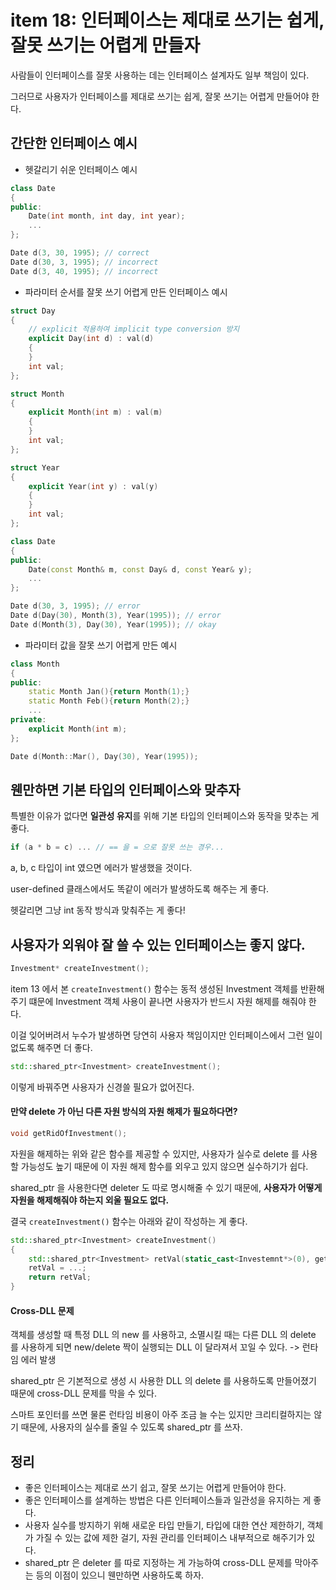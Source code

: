 # item 18: 인터페이스는 제대로 쓰기는 쉽게, 잘못 쓰기는 어렵게 만들자

사람들이 인터페이스를 잘못 사용하는 데는 인터페이스 설계자도 일부 책임이 있다.

그러므로 사용자가 인터페이스를 제대로 쓰기는 쉽게, 잘못 쓰기는 어렵게 만들어야 한다.

## 간단한 인터페이스 예시

- 헷갈리기 쉬운 인터페이스 예시

```c++
class Date
{
public:
    Date(int month, int day, int year);
    ...
};

Date d(3, 30, 1995); // correct
Date d(30, 3, 1995); // incorrect
Date d(3, 40, 1995); // incorrect
```

- 파라미터 순서를 잘못 쓰기 어렵게 만든 인터페이스 예시

```c++
struct Day
{
    // explicit 적용하여 implicit type conversion 방지
    explicit Day(int d) : val(d)
    {
    }
    int val;
};

struct Month
{
    explicit Month(int m) : val(m)
    {
    }
    int val;
};

struct Year
{
    explicit Year(int y) : val(y)
    {
    }
    int val;
};

class Date
{
public:
    Date(const Month& m, const Day& d, const Year& y);
    ...
};

Date d(30, 3, 1995); // error
Date d(Day(30), Month(3), Year(1995)); // error
Date d(Month(3), Day(30), Year(1995)); // okay
```

- 파라미터 값을 잘못 쓰기 어렵게 만든 예시

```c++
class Month
{
public:
    static Month Jan(){return Month(1);}
    static Month Feb(){return Month(2);}
    ...
private:
    explicit Month(int m);
};

Date d(Month::Mar(), Day(30), Year(1995));
```



## 웬만하면 기본 타입의 인터페이스와 맞추자

특별한 이유가 없다면 **일관성 유지**를 위해 기본 타입의 인터페이스와 동작을 맞추는 게 좋다.

```c++
if (a * b = c) ... // == 을 = 으로 잘못 쓰는 경우...
```

a, b, c 타입이 int 였으면 에러가 발생했을 것이다.

user-defined 클래스에서도 똑같이 에러가 발생하도록 해주는 게 좋다.

헷갈리면 그냥 int 동작 방식과 맞춰주는 게 좋다!



## 사용자가 외워야 잘 쓸 수 있는 인터페이스는 좋지 않다.

```c++
Investment* createInvestment();
```

item 13 에서 본 `createInvestment()` 함수는 동적 생성된 Investment 객체를 반환해주기 떄문에 Investment 객체 사용이 끝나면 사용자가 반드시 자원 해제를 해줘야 한다.

이걸 잊어버려서 누수가 발생하면 당연히 사용자 책임이지만 인터페이스에서 그런 일이 없도록 해주면 더 좋다.

```c++
std::shared_ptr<Investment> createInvestment();
```

이렇게 바꿔주면 사용자가 신경쓸 필요가 없어진다.

#### 만약 delete 가 아닌 다른 자원 방식의 자원 해제가 필요하다면?

```c++
void getRidOfInvestment();
```

자원을 해제하는 위와 같은 함수를 제공할 수 있지만, 사용자가 실수로 delete 를 사용할 가능성도 높기 때문에 이 자원 해제 함수를 외우고 있지 않으면 실수하기가 쉽다.

shared_ptr 을 사용한다면 deleter 도 따로 명시해줄 수 있기 때문에, **사용자가 어떻게 자원을 해제해줘야 하는지 외울 필요도 없다.**

결국 `createInvestment()` 함수는 아래와 같이 작성하는 게 좋다.

```c++
std::shared_ptr<Investment> createInvestment()
{
    std::shared_ptr<Investment> retVal(static_cast<Investemnt*>(0), getRidOfInvestment);
    retVal = ...;
    return retVal;
}
```



#### Cross-DLL 문제

객체를 생성할 때 특정 DLL 의 new 를 사용하고, 소멸시킬 때는 다른 DLL 의 delete 를 사용하게 되면  new/delete 짝이 실행되는 DLL 이 달라져서 꼬일 수 있다. -> 런타임 에러 발생

shared_ptr 은 기본적으로 생성 시 사용한 DLL 의 delete 를 사용하도록 만들어졌기 때문에 cross-DLL 문제를 막을 수 있다.

스마트 포인터를 쓰면 물론 런타임 비용이 아주 조금 늘 수는 있지만 크리티컬하지는 않기 때문에, 사용자의 실수를 줄일 수 있도록 shared_ptr 를 쓰자.



## 정리

- 좋은 인터페이스는 제대로 쓰기 쉽고, 잘못 쓰기는 어렵게 만들어야 한다.
- 좋은 인터페이스를 설계하는 방법은 다른 인터페이스들과 일관성을 유지하는 게 좋다.
- 사용자 실수를 방지하기 위해 새로운 타입 만들기, 타입에 대한 연산 제한하기, 객체가 가질 수 있는 값에 제한 걸기, 자원 관리를 인터페이스 내부적으로 해주기가 있다.
- shared_ptr 은 deleter 를 따로 지정하는 게 가능하여 cross-DLL 문제를 막아주는 등의 이점이 있으니 웬만하면 사용하도록 하자.